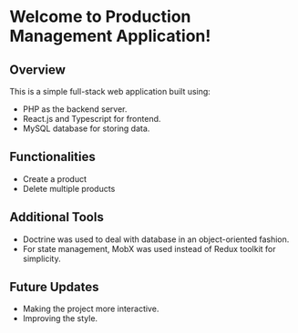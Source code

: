# Welcome to Production Management Application!
## Overview
This is a simple full-stack web application built using:
* PHP as the backend server.
* React.js and Typescript for frontend.
* MySQL database for storing data.

## Functionalities
* Create a product
* Delete multiple products


## Additional Tools
* Doctrine was used to deal with database in an object-oriented fashion.
* For state management, MobX was used instead of Redux toolkit for simplicity.

## Future Updates
* Making the project more interactive.
* Improving the style.

